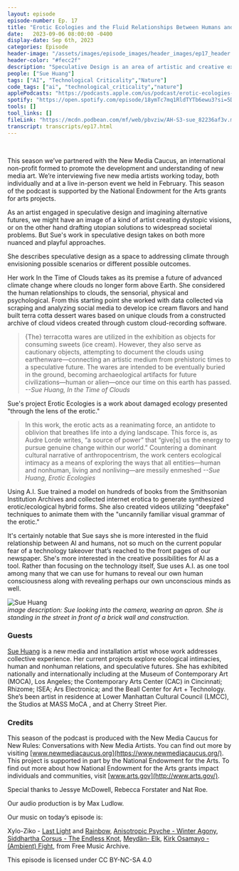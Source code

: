 ```yaml
---
layout: episode
episode-number: Ep. 17
title: "Erotic Ecologies and the Fluid Relationships Between Humans and A.I."
date:   2023-09-06 08:00:00 -0400
display-date: Sep 6th, 2023
categories: Episode
header-image: "/assets/images/episode_images/header_images/ep17_header.jpg"
header-color: "#fecc2f"
description: "Speculative Design is an area of artistic and creative exploration and future-casting. Practitioners dream future possibilities to address societal challenges through design and create experimental projects in new territories. New media artist Sue Huang creates artworks addressing collective experience. Her projects probe ecological intimacies and explore the fluid borders between humans and A.I."
people: ["Sue Huang"]
tags: ["AI", "Technological Criticality","Nature"]
code_tags: ["ai", "technological_criticality","nature"]
applePodcasts: "https://podcasts.apple.com/us/podcast/erotic-ecologies-and-the-fluid-relationships/id1536778522?i=1000627040775"
spotify: "https://open.spotify.com/episode/18ymTc7mq1RldTYTb6ewu3?si=5DD9kjt4TK-fplg2zJRfbw"
tools: []
tool_links: []
fileLink: "https://mcdn.podbean.com/mf/web/pbvziw/AH-S3-sue_82236af3v.mp3"
transcript: transcripts/ep17.html
---
```


<br>

This season we’ve partnered with the New Media Caucus, an international non-profit formed to promote the development and understanding of new media art. We’re interviewing five new media artists working today, both individually and at a live in-person event we held in February. This season of the podcast is supported by the National Endowment for the Arts grants for arts projects.

As an artist engaged in speculative design and imagining alternative futures, we might have an image of a kind of artist creating dystopic visions, or on the other hand drafting utopian solutions to widespread societal problems. But Sue's work in speculative design takes on both more nuanced and playful approaches. 

She describes speculative design as a space to addressing climate through envisioning possible scenarios or different possible outcomes. 

Her work In the Time of Clouds takes as its premise a future of advanced climate change where clouds no longer form above Earth. She considered the human relationships to clouds, the sensorial, physical and psychological. From this starting point she worked with data collected via scraping and analyzing social media to develop ice cream flavors and hand built terra cotta dessert wares based on unique clouds from a constructed archive of cloud videos created through custom cloud-recording software.

> {The} terracotta wares are utilized in the exhibition as objects for consuming sweets (ice cream). However, they also serve as cautionary objects, attempting to document the clouds using earthenware—connecting an artistic medium from prehistoric times to a speculative future. The wares are intended to be eventually buried in the ground, becoming archaeological artifacts for future civilizations—human or alien—once our time on this earth has passed. *--Sue Huang, In the Time of Clouds*

Sue's project Erotic Ecologies is a work about damaged ecology presented "through the lens of the erotic." 

> In this work, the erotic acts as a reanimating force, an antidote to oblivion that breathes life into a dying landscape. This force is, as Audre Lorde writes, “a source of power” that “give[s] us the energy to pursue genuine change within our world.” Countering a dominant cultural narrative of anthropocentrism, the work centers ecological intimacy as a means of exploring the ways that all entities—human and nonhuman, living and nonliving—are messily enmeshed *--Sue Huang, Erotic Ecologies*

Using A.I. Sue trained a model on hundreds of books from the Smithsonian Institution Archives and collected internet erotica to generate synthesized erotic/ecological hybrid forms. She also created videos utilizing "deepfake" techniques to animate them with the "uncannily familiar visual grammar of the erotic."

It's certainly notable that Sue says she is more interested in the fluid relationship between AI and humans, not so much on the current popular fear of a technology takeover that’s reached to the front pages of our newspaper. She's more interested in the creative possibilities for AI as a tool. Rather than focusing on the technology itself, Sue uses A.I. as one tool among many that we can use for humans to reveal our own human consciousness along with revealing perhaps our own unconscious minds as well.

![Sue Huang]({{site.baseurl}}/assets/images/sue.jpg)  
*image description: Sue looking into the camera, wearing an apron. She is standing in the street in front of a brick wall and construction.*

### Guests

<a href="https://www.sue-huang.com/" class="nameTag">Sue Huang</a> is a new media and installation artist whose work addresses collective experience. Her current projects explore ecological intimacies, human and nonhuman relations, and speculative futures. She has exhibited nationally and internationally including at the Museum of Contemporary Art (MOCA), Los Angeles; the Contemporary Arts Center (CAC) in Cincinnati; Rhizome; ISEA; Ars Electronica; and the Beall Center for Art + Technology. She’s been artist in residence at Lower Manhattan Cultural Council (LMCC), the Studios at MASS MoCA , and at Cherry Street Pier.


### Credits

This season of the podcast is produced with the New Media Caucus for New Rules: Conversations with New Media Artists. You can find out more by visiting [www.newmediacaucus.org](https://www.newmediacaucus.org/). This project is supported in part by the National Endowment for the Arts. To find out more about how National Endowment for the Arts grants impact individuals and communities, visit [www.arts.gov](http://www.arts.gov/). 

Special thanks to Jessye McDowell, Rebecca Forstater and Nat Roe. 

Our audio production is by Max Ludlow. 

Our music on today’s episode is:

Xylo-Ziko - [Last Light](https://freemusicarchive.org/music/Xylo-Ziko/alternate/last-light/) and [Rainbow](https://freemusicarchive.org/music/Xylo-Ziko/the-edge-of-nowhere/rainbow), [Anisotropic Psyche - Winter Agony](https://freemusicarchive.org/music/anisotropic-psyche/neural-awakening/winter-agony/), [Siddhartha Corsus - The Endless Knot](https://freemusicarchive.org/music/Siddhartha/blessed-existence/the-endless-knot/), [Meydän- Elk](https://freemusicarchive.org/music/Meydan/Ambient_1860/Elk), [Kirk Osamayo - (Ambient) Fight](https://freemusicarchive.org/music/kirk-osamayo/season-one/ambient-fight/), from Free Music Archive.

This episode is licensed under CC BY-NC-SA 4.0 
